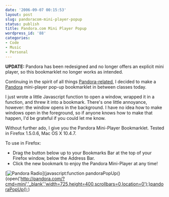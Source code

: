 ```yaml
---
date: '2006-09-07 00:15:53'
layout: post
slug: pandoracom-mini-player-popup
status: publish
title: Pandora.com Mini Player Popup
wordpress_id: '88'
categories:
- Code
- Music
- Personal
---
```





**UPDATE:** Pandora has been redesigned and no longer offers an explicit mini player, so this bookmarklet no longer works as intended.






Continuing in the spirit of all things [Pandora-related](http://www.thomasupton.com/blog/index.php?s=pandora), I decided to make a [Pandora](http://pandora.com) mini-player pop-up bookmarklet in between classes today.

I just wrote a little Javascript function to open a window, wrapped it in a function, and threw it into a bookmark.  There's one little annoyance, however: the window opens in the background.  I have no idea how to make windows open in the foreground, so if anyone knows how to make that happen, I'd be grateful if you could let me know.

Without further ado, I give you the Pandora Mini-Player Bookmarklet.
Tested in Firefox 1.5.0.6, Mac OS X 10.4.7.

To use in Firefox:

 * Drag the button below up to your Bookmarks Bar at the top of your Firefox window, below the Address Bar.
 * Click the new bookmark to enjoy the Pandora Mini-Player at any time!

[![Pandora Radio](http://www.thomasupton.com/images/pandora_button.png)](javascript:function pandoraPopUp(){open('http://pandora.com/?cmd=mini','_blank','width=725,height=400,scrollbars=0,location=0');}pandoraPopUp();)
